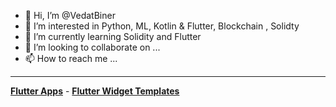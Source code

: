 - 👋 Hi, I’m @VedatBiner
- 👀 I’m interested in Python, ML, Kotlin & Flutter, Blockchain , Solidty
- 🌱 I’m currently learning Solidity and Flutter
- 💞️ I’m looking to collaborate on ...
- 📫 How to reach me ...
<HR>
<B><A href="https://github.com/VedatBiner/flutter-codes/">Flutter Apps</A></B> - 
<B><A href="https://github.com/VedatBiner/flutter-codes/tree/master/widgets_templates">Flutter Widget Templates</A></B>

<!---
VedatBiner/VedatBiner is a ✨ special ✨ repository because its `README.md` (this file) appears on your GitHub profile.
You can click the Preview link to take a look at your changes.
--->
